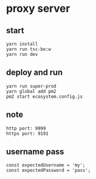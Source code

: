 # proxy server

## start
````
yarn install 
yarn run tsc-be:w
yarn run dev
````

## deploy and run

````
yarn run super-prod
yarn global add pm2
pm2 start ecosystem.config.js
````

## note
```
http port: 9999
https port: 9191
```

## username pass

```
const expectedUsername = 'my';
const expectedPassword = 'pass';
```